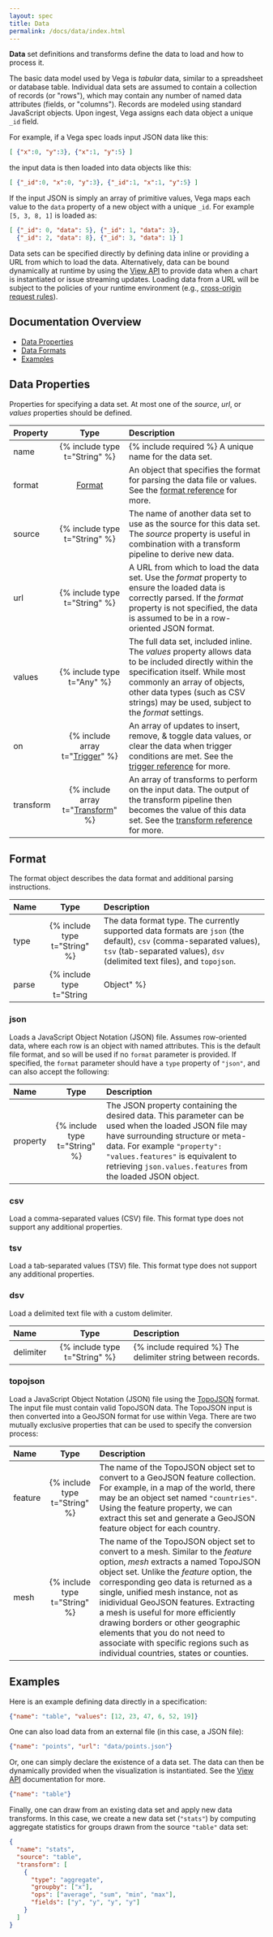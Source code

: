 ```yaml
---
layout: spec
title: Data
permalink: /docs/data/index.html
---
```


**Data** set definitions and transforms define the data to load and how to process it.

The basic data model used by Vega is _tabular_ data, similar to a spreadsheet or database table. Individual data sets are assumed to contain a collection of records (or "rows"), which may contain any number of named data attributes (fields, or "columns"). Records are modeled using standard JavaScript objects. Upon ingest, Vega assigns each data object a unique `_id` field.

For example, if a Vega spec loads input JSON data like this:

```json
[ {"x":0, "y":3}, {"x":1, "y":5} ]
```
the input data is then loaded into data objects like this:

```json
[ {"_id":0, "x":0, "y":3}, {"_id":1, "x":1, "y":5} ]
```

If the input JSON is simply an array of primitive values, Vega maps each value to the `data` property of a new object with a unique `_id`. For example `[5, 3, 8, 1]` is loaded as:

```json
[ {"_id": 0, "data": 5}, {"_id": 1, "data": 3},
  {"_id": 2, "data": 8}, {"_id": 3, "data": 1} ]
```

Data sets can be specified directly by defining data inline or providing a URL from which to load the data. Alternatively, data can be bound dynamically at runtime by using the [View API](../view) to provide data when a chart is instantiated or issue streaming updates. Loading data from a URL will be subject to the policies of your runtime environment (e.g., [cross-origin request rules](https://developer.mozilla.org/en-US/docs/Web/HTTP/Access_control_CORS)).

## Documentation Overview

- [Data Properties](#properties)
- [Data Formats](#format)
- [Examples](#examples)


## <a name="properties"></a>Data Properties

Properties for specifying a data set. At most one of the _source_, _url_, or _values_ properties should be defined.

| Property  | Type                          | Description    |
| :-------- | :---------------------------: | :------------- |
| name      | {% include type t="String" %} | {% include required %} A unique name for the data set. |
| format    | [Format](#format)             | An object that specifies the format for parsing the data file or values. See the [format reference](#format) for more. |
| source    | {% include type t="String" %} | The name of another data set to use as the source for this data set. The _source_ property is useful in combination with a transform pipeline to derive new data. |
| url       | {% include type t="String" %} | A URL from which to load the data set. Use the _format_ property to ensure the loaded data is correctly parsed. If the _format_ property is not specified, the data is assumed to be in a row-oriented JSON format. |
| values    | {% include type t="Any" %}    | The full data set, included inline. The _values_ property allows data to be included directly within the specification itself. While most commonly an array of objects, other data types (such as CSV strings) may be used, subject to the _format_ settings.|
| on        | {% include array t="[Trigger](../triggers)" %} | An array of updates to insert, remove, &amp; toggle data values, or clear the data when trigger conditions are met. See the [trigger reference](../triggers) for more.|
| transform | {% include array t="[Transform](../transforms)" %} | An array of transforms to perform on the input data. The output of the transform pipeline then becomes the value of this data set. See the [transform reference](../transforms) for more. |


## <a name="format"></a>Format

The format object describes the data format and additional parsing instructions.

| Name          | Type                          | Description    |
| :------------ | :---------------------------: | :------------- |
| type          | {% include type t="String" %} | The data format type. The currently supported data formats are `json` (the default), `csv` (comma-separated values), `tsv` (tab-separated values), `dsv` (delimited text files), and `topojson`.|
| parse         | {% include type t="String|Object" %} | If set to `auto` (the default), perform automatic type inference to determine the desired data types. Alternatively, a parsing directive object can be provided for explicit data types. Each property of the object corresponds to a field name, and the value to the desired data type (one of `"boolean"`, `"date"`, `"number"` or `"string"`). For example, `"parse": {"modified_on": "date"}` parses the `modified_on` field in each input record as a Date value. Specific date formats can be provided (e.g., `{"foo": "date:'%m%d%Y'"}`), using the [d3-time-format syntax](https://github.com/d3/d3-time-format#locale_format). UTC date format parsing is supported similarly (e.g., `{"foo": "utc:'%m%d%Y'"}`).|

### <a name="json"></a>json

Loads a JavaScript Object Notation (JSON) file. Assumes row-oriented data, where each row is an object with named attributes. This is the default file format, and so will be used if no `format` parameter is provided. If specified, the `format` parameter should have a `type` property of `"json"`, and can also accept the following:

| Name          | Type                          | Description    |
| :------------ | :---------------------------: | :------------- |
| property      | {% include type t="String" %} | The JSON property containing the desired data. This parameter can be used when the loaded JSON file may have surrounding structure or meta-data. For example `"property": "values.features"` is equivalent to retrieving `json.values.features` from the loaded JSON object. |

### <a name="csv"></a>csv

Load a comma-separated values (CSV) file. This format type does not support any additional properties.

### <a name="tsv"></a>tsv

Load a tab-separated values (TSV) file. This format type does not support any additional properties.

### <a name="dsv"></a>dsv

Load a delimited text file with a custom delimiter.

| Name          | Type                          | Description    |
| :------------ | :---------------------------: | :------------- |
| delimiter     | {% include type t="String" %} | {% include required %} The delimiter string between records.|

### <a name="topojson"></a>topojson

Load a JavaScript Object Notation (JSON) file using the [TopoJSON](https://github.com/mbostock/topojson/wiki) format. The input file must contain valid TopoJSON data. The TopoJSON input is then converted into a GeoJSON format for use within Vega. There are two mutually exclusive properties that can be used to specify the conversion process:

| Name          | Type                          | Description    |
| :------------ | :---------------------------: | :------------- |
| feature       | {% include type t="String" %} | The name of the TopoJSON object set to convert to a GeoJSON feature collection. For example, in a map of the world, there may be an object set named `"countries"`. Using the feature property, we can extract this set and generate a GeoJSON feature object for each country.|
| mesh          | {% include type t="String" %} | The name of the TopoJSON object set to convert to a mesh. Similar to the _feature_ option, _mesh_ extracts a named TopoJSON object set. Unlike the _feature_ option, the corresponding geo data is returned as a single, unified mesh instance, not as inidividual GeoJSON features. Extracting a mesh is useful for more efficiently drawing borders or other geographic elements that you do not need to associate with specific regions such as individual countries, states or counties.|


## <a name="examples"></a>Examples

Here is an example defining data directly in a specification:

```json
{"name": "table", "values": [12, 23, 47, 6, 52, 19]}
```

One can also load data from an external file (in this case, a JSON file):

```json
{"name": "points", "url": "data/points.json"}
```

Or, one can simply declare the existence of a data set. The data can then be dynamically provided when the visualization is instantiated. See the [View API](../api/view) documentation for more.

```json
{"name": "table"}
```

Finally, one can draw from an existing data set and apply new data transforms. In this case, we create a new data set (`"stats"`) by computing aggregate statistics for groups drawn from the source `"table"` data set:

```json
{
  "name": "stats",
  "source": "table",
  "transform": [
    {
      "type": "aggregate",
      "groupby": ["x"],
      "ops": ["average", "sum", "min", "max"],
      "fields": ["y", "y", "y", "y"]
    }
  ]
}
```
